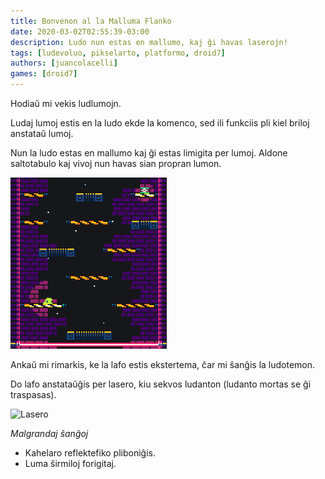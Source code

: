 ```yaml
---
title: Bonvenon al la Malluma Flanko
date: 2020-03-02T02:55:39-03:00
description: Ludo nun estas en mallumo, kaj ĝi havas laserojn!
tags: [ludevoluo, pikselarto, platformo, droid7]
authors: [juancolacelli]
games: [droid7]
---
```


Hodiaŭ mi vekis ludlumojn.

Ludaj lumoj estis en la ludo ekde la komenco, sed ili funkciis pli kiel briloj anstataŭ lumoj.

Nun la ludo estas en mallumo kaj ĝi estas limigita per lumoj. Aldone saltotabulo kaj vivoj nun havas sian propran lumon.

![Malluma reĝimo](dark_mode.png)

Ankaŭ mi rimarkis, ke la lafo estis ekstertema, ĉar mi ŝanĝis la ludotemon.

Do lafo anstataŭĝis per lasero, kiu sekvos ludanton (ludanto mortas se ĝi traspasas).

![Lasero](laser.gif)

*Malgrandaj ŝanĝoj*
- Kahelaro reflektefiko pliboniĝis.
- Luma ŝirmiloj forigitaj.
